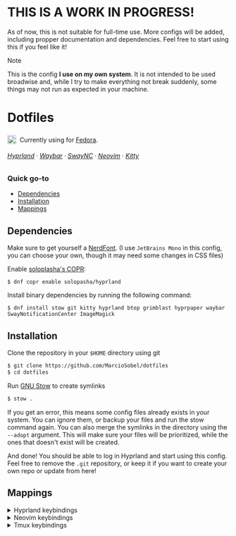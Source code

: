 # THIS IS A WORK IN PROGRESS!
As of now, this is not suitable for full-time use. More configs will be added, including propper documentation and dependencies. Feel free to start using this if you feel like it!

> [!NOTE]
> This is the config **I use on my own system**. It is not intended to be used broadwise and, while I try to make everything not break suddenly, some things may not run as expected in your machine.

# Dotfiles
<img src="https://upload.wikimedia.org/wikipedia/commons/thumb/4/41/Fedora_icon_%282021%29.svg/2089px-Fedora_icon_%282021%29.svg.png" width=20 style="transform: translateY(20%)">&nbsp; Currently using for [Fedora](https://fedoraproject.org/).

###### [Hyprland](https://hyprland.org/) · [Waybar](https://github.com/Alexays/Waybar) · [SwayNC](https://github.com/ErikReider/SwayNotificationCenter) · [Neovim](https://neovim.io/) · [Kitty](https://sw.kovidgoyal.net/kitty/)

### Quick go-to
- [Dependencies](#dependencies)
- [Installation](#installation)
- [Mappings](#mappings)

## Dependencies

Make sure to get yourself a [NerdFont](https://www.nerdfonts.com/). (I use `JetBrains Mono` in this config, you can choose your own, though it may need some changes in CSS files)

Enable [soloplasha's COPR](https://copr.fedorainfracloud.org/coprs/solopasha/hyprland):
```
$ dnf copr enable solopasha/hyprland
```

Install binary dependencies by running the following command:
```
$ dnf install stow git kitty hyprland btop grimblast hyprpaper waybar SwayNotificationCenter ImageMagick
```

## Installation

Clone the repository in your `$HOME` directory using git
```bash
$ git clone https://github.com/MarcioSobel/dotfiles
$ cd dotfiles
```
Run [GNU Stow](https://www.gnu.org/software/stow/) to create symlinks
```bash
$ stow .
```
If you get an error, this means some config files already exists in your system. You can ignore them, or backup your files and run the stow command again. You can also merge the symlinks in the directory using the `--adopt` argument. This will make sure your files will be prioritized, while the ones that doesn't exist will be created.

And done! You should be able to log in Hyprland and start using this config. Feel free to remove the `.git` repository, or keep it if you want to create your own repo or update from here!

## Mappings
<details>
<summary>Hyprland keybindings</summary>

| Keybind | Description |
| :--- | :--- |
| <kbd>Super</kbd> + <kbd>q</kbd> | Open terminal (kitty) |
| <kbd>Super</kbd> + <kbd>r</kbd> | Open Launcher |
| <kbd>Super</kbd> + <kbd>e</kbd> | Open file explorer |
| <kbd>Super</kbd> + <kbd>c</kbd> | Close window |
| <kbd>Super</kbd> + <kbd>m</kbd> | Log out |
| <kbd>Super</kbd> + <kbd>🖰 LMB</kbd> | Move window |
| <kbd>Super</kbd> + <kbd>🖰 RMB</kbd> | Resize window |
| <kbd>Super</kbd> + <kbd>🖰 Scroll</kbd> | Change workspace |
| <kbd>Super</kbd> + <kbd>[1-0]</kbd> | Go to workspace [1-10] |
| <kbd>Super</kbd> + <kbd>⇧ Shift</kbd> + <kbd>[1-0]</kbd> | Move active window to workspace [1-10] |
| <kbd>Super</kbd> + <kbd>⇧ Shift</kbd> + <kbd>Esc</kbd> | Open btop |
| <kbd>Prtscrn</kbd> | Select area to print and copy to clipboard |
| <kbd>Super</kbd> + <kbd>v</kbd> | Toggle floating window |
| <kbd>Super</kbd> + <kbd>p</kbd> | Toggle pseudo tiling |
| <kbd>Super</kbd> + <kbd>j</kbd> | Toggle window arragement (vertical/horizontal) |
| <kbd>Super</kbd> + <kbd>⇥ Tab</kbd> | Change window focus |
| <kbd>Super</kbd> + <kbd>←</kbd> | Focus left window |
| <kbd>Super</kbd> + <kbd>→</kbd> | Focus right window |
| <kbd>Super</kbd> + <kbd>↑</kbd> | Focus upper window |
| <kbd>Super</kbd> + <kbd>↓</kbd> | Focus lower window |
| <kbd>Super</kbd> + <kbd>⇧ Shift</kbd> + <kbd>←</kbd> | Move window left |
| <kbd>Super</kbd> + <kbd>⇧ Shift</kbd> + <kbd>→</kbd> | Move window right |
| <kbd>Super</kbd> + <kbd>⇧ Shift</kbd> + <kbd>↑</kbd> | Move window up |
| <kbd>Super</kbd> + <kbd>⇧ Shift</kbd> + <kbd>↓</kbd> | Move window down |
| <kbd>Super</kbd> + <kbd>⇧ Shift</kbd> + <kbd>h</kbd> | Move window left |
| <kbd>Super</kbd> + <kbd>⇧ Shift</kbd> + <kbd>l</kbd> | Move window right |
| <kbd>Super</kbd> + <kbd>⇧ Shift</kbd> + <kbd>k</kbd> | Move window up |
| <kbd>Super</kbd> + <kbd>⇧ Shift</kbd> + <kbd>j</kbd> | Move window down |
| <kbd>Super</kbd> + <kbd>+</kbd> | Zoom + |
| <kbd>Super</kbd> + <kbd>-</kbd> | Zoom - |
</details>

<details>
<summary>Neovim keybindings</summary>

> Note: The `leader key` set for Neovim in this config is <kbd>␣ Space</kbd> 

> Note: If you press `<leader>`, a popup showing available keybinds should appear.

| Keybind | Description |
| :--- | :--- |
| <kbd>Leader</kbd> + <kbd>e</kbd> | Toggle File Explorer |
| <kbd>Ctrl</kbd> + <kbd>n</kbd> | Focus File Explorer |
| <kbd>Leader</kbd> + <kbd>p</kbd> | Paste without overwritting current buffer |
| <kbd>Leader</kbd> + <kbd>d</kbd> | Delete without overwritting current buffer |
| <kbd>Leader</kbd> + <kbd>y</kbd> | Copy to system clipboard |
| <kbd>Leader</kbd> + <kbd>Y</kbd> | Copy to system clipboard |
| <kbd>Leader</kbd> + <kbd>/</kbd> | Comment line (broken?) |
| <kbd>Leader</kbd> + <kbd>s</kbd> + <kbd>p</kbd> + <kbd>v</kbd> | Split window vertically |
| <kbd>Leader</kbd> + <kbd>s</kbd> + <kbd>p</kbd> + <kbd>h</kbd> | Split window horizontally |
| <kbd>Leader</kbd> + <kbd>f</kbd> + <kbd>f</kbd> | Find files |
| <kbd>Leader</kbd> + <kbd>f</kbd> + <kbd>a</kbd> | Find all files (including hidden and ignored by git) |
| <kbd>Leader</kbd> + <kbd>f</kbd> + <kbd>b</kbd> | Find buffer |
| <kbd>Leader</kbd> + <kbd>f</kbd> + <kbd>a</kbd> + <kbd>d</kbd> | Show all LSP Diagnostics |
| <kbd>Leader</kbd> + <kbd>f</kbd> + <kbd>d</kbd> | Open LSP Diagnostics |
| <kbd>Leader</kbd> + <kbd>g</kbd> + <kbd>b</kbd> | Git blame line |
| <kbd>Leader</kbd> + <kbd>g</kbd> + <kbd>s</kbd> | Show git status |
| <kbd>Leader</kbd> + <kbd>g</kbd> + <kbd>c</kbd> + <kbd>b</kbd> | Show git branches |
| <kbd>⇥ Tab</kbd> | Go to next buffer |
| <kbd>⇧ Shift</kbd> + <kbd>⇥ Tab</kbd> | Go to previous buffer |
| <kbd>Leader</kbd> + <kbd>x</kbd> | Close current buffer |
| <kbd>Ctrl</kbd> + <kbd>s</kbd> | Save buffer |
| <kbd>Leader</kbd> + <kbd>m</kbd> + <kbd>d</kbd> + <kbd>p</kbd> | Toggle markdown preview |
</details>

<details>
<summary>Tmux keybindings</summary>

> Note: The `prefix key` set for tmux in this config is <kbd>Ctrl</kbd> + <kbd>␣ Space</kbd> 

| Keybind | Description |
| :--- | :--- |
| <kbd>Prefix</kbd> + <kbd>Ctrl</kbd> + <kbd>s</kbd> | Save session |
| <kbd>Prefix</kbd> + <kbd>Ctrl</kbd> + <kbd>r</kbd> | Restore session |
| <kbd>Ctrl</kbd> + <kbd>Alt</kbd> + <kbd>h</kbd> | Go to previous window |
| <kbd>Ctrl</kbd> + <kbd>Alt</kbd> + <kbd>l</kbd> | Go to next window |
</details>
